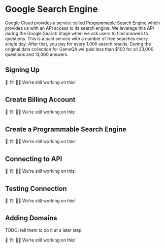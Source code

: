 # Google Search Engine

Google Cloud provides a service called [Programmable Search Engine](https://programmablesearchengine.google.com) which provides us with an API access to its search engine.
We levarage this API during the Google Search Stage when we ask users to 
find answers to questions. This is a paid service with a number of free searches every single day. After that, you pay for every 1,000 search results. During the original data collection for GameQA we paid less than $100 for all 23,000 questions and 13,000 answers. 


## Signing Up
🚧 🏗 🔨👷 We're still working on this!
## Create Billing Account
🚧 🏗 🔨👷 We're still working on this!
## Create a Programmable Search Engine
🚧 🏗 🔨👷 We're still working on this!
## Connecting to API
🚧 🏗 🔨👷 We're still working on this!
## Testing Connection
🚧 🏗 🔨👷 We're still working on this!
## Adding Domains
<p>TODO: tell them to do it at a later step</p>
🚧 🏗 🔨👷 We're still working on this!